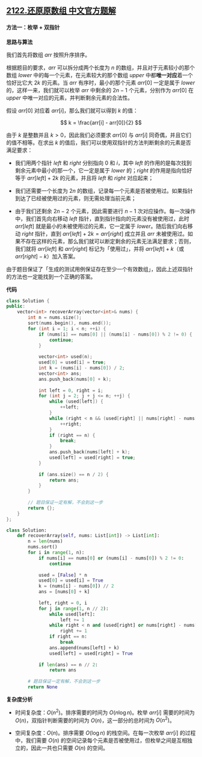 ## [2122.还原原数组 中文官方题解](https://leetcode.cn/problems/recover-the-original-array/solutions/100000/huan-yuan-yuan-shu-zu-by-leetcode-soluti-nizi)

#### 方法一：枚举 + 双指针

**思路与算法**

我们首先将数组 $\textit{arr}$ 按照升序排序。

根据题目的要求，$\textit{arr}$ 可以拆分成两个长度为 $n$ 的数组，并且对于元素较小的那个数组 $\textit{lower}$ 中的每一个元素，在元素较大的那个数组 $\textit{upper}$ 中都**唯一对应**着一个恰好比它大 $2k$ 的元素。当 $\textit{arr}$ 有序时，最小的那个元素 $\textit{arr}[0]$ 一定是属于 $\textit{lower}$ 的，这样一来，我们就可以枚举 $\textit{arr}$ 中剩余的 $2n-1$ 个元素，分别作为 $\textit{arr}[0]$ 在 $\textit{upper}$ 中唯一对应的元素，并判断剩余元素的合法性。

假设 $\textit{arr}[0]$ 对应着 $\textit{arr}[i]$，那么我们就可以得到 $k$ 的值：

$$
k = \frac{arr[i] - arr[0]}{2}
$$

由于 $k$ 是整数并且 $k > 0$，因此我们必须要求 $\textit{arr}[0]$ 与 $\textit{arr}[i]$ 同奇偶，并且它们的值不相等。在求出 $k$ 的值后，我们可以使用双指针的方法判断剩余的元素是否满足要求：

- 我们用两个指针 $\textit{left}$ 和 $\textit{right}$ 分别指向 $0$ 和 $i$，其中 $\textit{left}$ 的作用的是每次找到剩余元素中最小的那一个，它一定是属于 $\textit{lower}$ 的；$\textit{right}$ 的作用是指向恰好等于 $\textit{arr}[\textit{left}] + 2k$ 的元素，并且将 $\textit{left}$ 和 $\textit{right}$ 对应起来；

- 我们还需要一个长度为 $2n$ 的数组，记录每一个元素是否被使用过。如果指针到达了已经被使用过的元素，则无需处理当前元素；

- 由于我们还剩余 $2n-2$ 个元素，因此需要进行 $n-1$ 次对应操作。每一次操作中，我们首先向右移动 $\textit{left}$ 指针，直到指针指向的元素没有被使用过，此时 $\textit{arr}[\textit{left}]$ 就是最小的未被使用过的元素，它一定属于 $\textit{lower}$。随后我们向右移动 $\textit{right}$ 指针，直到 $\textit{arr}[\textit{left}] + 2k = \textit{arr}[\textit{right}]$ 成立并且 $\textit{arr}$ 未被使用过。如果不存在这样的元素，那么我们就可以断定剩余的元素无法满足要求；否则，我们就将 $\textit{arr}[\textit{left}]$ 和 $\textit{arr}[\textit{right}]$ 标记为「使用过」，并将 $\textit{arr}[\textit{left}] + k$（或 $\textit{arr}[\textit{right}] - k$）加入答案。

由于题目保证了「生成的测试用例保证存在至少一个有效数组」，因此上述双指针的方法也一定能找到一个正确的答案。

**代码**

```C++ [sol1-C++]
class Solution {
public:
    vector<int> recoverArray(vector<int>& nums) {
        int n = nums.size();
        sort(nums.begin(), nums.end());
        for (int i = 1; i < n; ++i) {
            if (nums[i] == nums[0] || (nums[i] - nums[0]) % 2 != 0) {
                continue;
            }
            
            vector<int> used(n);
            used[0] = used[i] = true;
            int k = (nums[i] - nums[0]) / 2;
            vector<int> ans;
            ans.push_back(nums[0] + k);
            
            int left = 0, right = i;
            for (int j = 2; j + j <= n; ++j) {
                while (used[left]) {
                    ++left;
                }
                while (right < n && (used[right] || nums[right] - nums[left] != k * 2)) {
                    ++right;
                }
                if (right == n) {
                    break;
                }
                ans.push_back(nums[left] + k);
                used[left] = used[right] = true;
            }
            
            if (ans.size() == n / 2) {
                return ans;
            }
        }
        
        // 题目保证一定有解，不会到这一步
        return {};
    }
};
```

```Python [sol1-Python3]
class Solution:
    def recoverArray(self, nums: List[int]) -> List[int]:
        n = len(nums)
        nums.sort()
        for i in range(1, n):
            if nums[i] == nums[0] or (nums[i] - nums[0]) % 2 != 0:
                continue
            
            used = [False] * n
            used[0] = used[i] = True
            k = (nums[i] - nums[0]) // 2
            ans = [nums[0] + k]
            
            left, right = 0, i
            for j in range(1, n // 2):
                while used[left]:
                    left += 1
                while right < n and (used[right] or nums[right] - nums[left] != k * 2):
                    right += 1
                if right == n:
                    break
                ans.append(nums[left] + k)
                used[left] = used[right] = True
            
            if len(ans) == n // 2:
                return ans
        
        # 题目保证一定有解，不会到这一步
        return None
```

**复杂度分析**

- 时间复杂度：$O(n^2)$。排序需要的时间为 $O(n \log n)$。枚举 $\textit{arr}[i]$ 需要的时间为 $O(n)$，双指针判断需要的时间为 $O(n)$，这一部分的总时间为 $O(n^2)$。

- 空间复杂度：$O(n)$。排序需要 $O(\log n)$ 的栈空间。在每一次枚举 $\textit{arr}[i]$ 的过程中，我们需要 $O(n)$ 的空间记录每个元素是否被使用过，但枚举之间是互相独立的，因此一共也只需要 $O(n)$ 的空间。